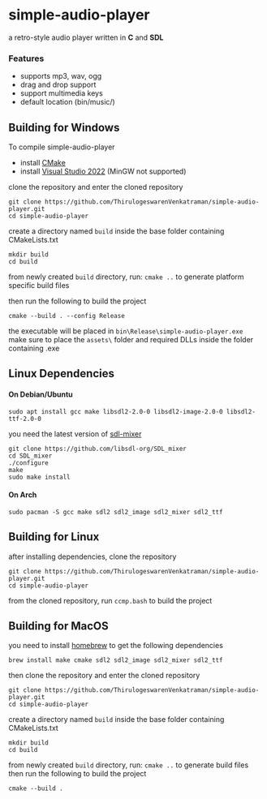 # simple-audio-player
a retro-style audio player written in **C** and **SDL**

### Features
  - supports mp3, wav, ogg
  - drag and drop support
  - support multimedia keys
  - default location (bin/music/)

## Building for Windows

To compile simple-audio-player
  - install [CMake](https://cmake.org/download/)
  - install [Visual Studio 2022](https://visualstudio.microsoft.com/) (MinGW not supported)

clone the repository and enter the cloned repository
```shell
git clone https://github.com/ThirulogeswarenVenkatraman/simple-audio-player.git
cd simple-audio-player
```
create a directory named ``build`` inside the base folder containing CMakeLists.txt
```shell
mkdir build
cd build 
```
from newly created ``build`` directory, run: ``cmake ..`` to generate platform specific build files

then run the following to build the project
```shell
cmake --build . --config Release
```
the executable will be placed in `bin\Release\simple-audio-player.exe`  
make sure to place the `assets\` folder and required DLLs inside the folder containing .exe
## Linux Dependencies

#### On Debian/Ubuntu
```shell
sudo apt install gcc make libsdl2-2.0-0 libsdl2-image-2.0-0 libsdl2-ttf-2.0-0 
```
you need the latest version of [sdl-mixer](https://github.com/libsdl-org/SDL_mixer)

```shell
git clone https://github.com/libsdl-org/SDL_mixer
cd SDL_mixer
./configure
make
sudo make install
```
#### On Arch
```shell
sudo pacman -S gcc make sdl2 sdl2_image sdl2_mixer sdl2_ttf
```
## Building for Linux
after installing dependencies, clone the repository
```shell
git clone https://github.com/ThirulogeswarenVenkatraman/simple-audio-player.git
cd simple-audio-player
```
from the cloned repository, run `ccmp.bash` to build the project

## Building for MacOS
you need to install [homebrew](https://brew.sh) to get the following dependencies
```shell
brew install make cmake sdl2 sdl2_image sdl2_mixer sdl2_ttf
```
then clone the repository and enter the cloned repository 
```shell
git clone https://github.com/ThirulogeswarenVenkatraman/simple-audio-player.git
cd simple-audio-player
```
create a directory named ``build`` inside the base folder containing CMakeLists.txt
```shell
mkdir build
cd build
```
from newly created ``build`` directory, run: ``cmake ..`` to generate build files  
then run the following to build the project
```shell
cmake --build .
```
